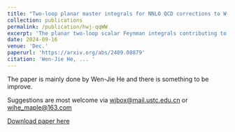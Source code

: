```yaml
---
title: "Two-loop planar master integrals for NNLO QCD corrections to W-pair production in quark-antiquark annihilation"
collection: publications
permalink: /publication/hwj-qqWW
excerpt: 'The planar two-loop scalar Feynman integrals contributing to the massive NNLO QCD corrections for W-boson pair production via quark-antiquark annihilation can be classified into three family branches, each of which is reduced to a distinct set of master integrals (MIs), totaling 27, 45 and 15, respectively. These MIs are analytically calculated using the method of differential equations, with solutions expanded as Taylor series in the dimensional regulator $$\epsilon$$. For the first two family branches, the differential systems can be successfully transformed into canonical form by adopting appropriate bases of MIs. This enables the MIs of these family branches to be expressed either as Goncharov polylogarithms (GPLs) or as one-fold integrals over GPLs, up to $$O(\epsilon^4)$$. In contrast, the differential system for the third family branch can only be cast into a form linear in $$\epsilon$$ due to the presence of elliptic integrals. The solution to this linear-form differential system is expressed in an iterated form owing to the strictly lower-triangular structure of the coefficient matrices at $$\epsilon$$=0. Our analytic expressions for these MIs are verified with high accuracy against the numerical results from the AMFlow package.'
date: 2024-09-16
venue: 'Dec.'
paperurl: 'https://arxiv.org/abs/2409.08879'
citation: 'Wen-Jie He, ... '
---
```


The paper is mainly done by  Wen-Jie He and there is something to be improve.

Suggestions are most welcome via [wjbox@mail.ustc.edu.cn](wjbox@mail.ustc.edu.cn) or [wjhe\_maple@163.com](wjhe\_maple@163.com)

[Download paper here](https://arxiv.org/pdf/2409.08879.pdf)

